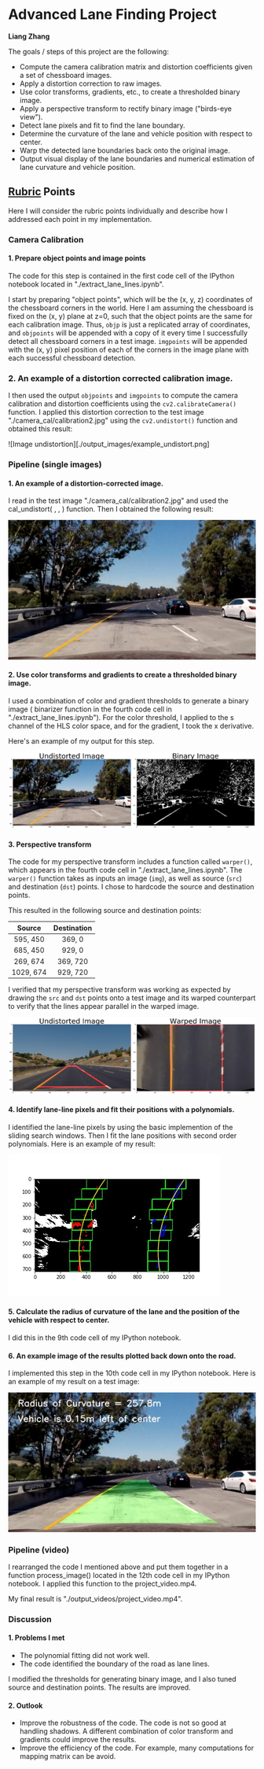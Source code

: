 
# Advanced Lane Finding Project
**Liang Zhang**

The goals / steps of this project are the following:

* Compute the camera calibration matrix and distortion coefficients given a set of chessboard images.
* Apply a distortion correction to raw images.
* Use color transforms, gradients, etc., to create a thresholded binary image.
* Apply a perspective transform to rectify binary image ("birds-eye view").
* Detect lane pixels and fit to find the lane boundary.
* Determine the curvature of the lane and vehicle position with respect to center.
* Warp the detected lane boundaries back onto the original image.
* Output visual display of the lane boundaries and numerical estimation of lane curvature and vehicle position.

## [Rubric](https://review.udacity.com/#!/rubrics/571/view) Points

Here I will consider the rubric points individually and describe how I addressed each point in my implementation.  


### Camera Calibration

#### 1. Prepare object points and image points 
The code for this step is contained in the first code cell of the IPython notebook located in "./extract_lane_lines.ipynb".

I start by preparing "object points", which will be the (x, y, z) coordinates of the chessboard corners in the world. Here I am assuming the chessboard is fixed on the (x, y) plane at z=0, such that the object points are the same for each calibration image.  Thus, `objp` is just a replicated array of coordinates, and `objpoints` will be appended with a copy of it every time I successfully detect all chessboard corners in a test image.  `imgpoints` will be appended with the (x, y) pixel position of each of the corners in the image plane with each successful chessboard detection.  

### 2. An example of a distortion corrected calibration image.

I then used the output `objpoints` and `imgpoints` to compute the camera calibration and distortion coefficients using the `cv2.calibrateCamera()` function.  I applied this distortion correction to the test image "./camera_cal/calibration2.jpg" using the `cv2.undistort()` function and obtained this result: 

![Image undistortion][./output_images/example_undistort.png]

### Pipeline (single images)

#### 1. An example of a distortion-corrected image.

I read in the test image "./camera_cal/calibration2.jpg" and used the cal_undistort( , , ) function. Then I obtained the following result:

![Undistorted image](./output_images/example_undistort.jpg)

#### 2. Use color transforms and gradients to create a thresholded binary image. 

I used a combination of color and gradient thresholds to generate a binary image ( binarizer function in the fourth code cell in "./extract_lane_lines.ipynb"). For the color threshold, I applied to the s channel of the HLS color space, and for the gradient, I took the x derivative.

Here's an example of my output for this step.  

![Binary image](./output_images/example_binary.png)

#### 3. Perspective transform 
The code for my perspective transform includes a function called `warper()`, which appears in the fourth code cell in "./extract_lane_lines.ipynb". The `warper()` function takes as inputs an image (`img`), as well as source (`src`) and destination (`dst`) points.  I chose to  hardcode the source and destination points.

This resulted in the following source and destination points:

| Source        | Destination   | 
|:-------------:|:-------------:| 
| 595, 450      | 369, 0        | 
| 685, 450      | 929, 0      |
| 269, 674     | 369, 720      |
| 1029, 674      | 929, 720        |

I verified that my perspective transform was working as expected by drawing the `src` and `dst` points onto a test image and its warped counterpart to verify that the lines appear parallel in the warped image.

![Warped image](./output_images/example_birdview.png)

#### 4. Identify lane-line pixels and fit their positions with a polynomials.

I identified the lane-line pixels by using the basic implemention of the sliding search windows. Then I fit the lane positions with second order polynomials. Here is an example of my result:

![Fit lines](./output_images/example_fit_lines.jpg)

#### 5. Calculate the radius of curvature of the lane and the position of the vehicle with respect to center.

I did this in the 9th code cell of my IPython notebook.

#### 6. An example image of the results plotted back down onto the road.

I implemented this step in the 10th code cell in my IPython notebook.  Here is an example of my result on a test image:

![Output image](./output_images/example_output.jpg)

### Pipeline (video)

I rearranged the code I mentioned above and put them together in a function process_image() located in the 12th code cell in my IPython notebook. I applied this function to the project_video.mp4.

My final result is "./output_videos/project_video.mp4".

### Discussion

#### 1. Problems I met
* The polynomial fitting did not work well.
* The code identified the boundary of the road as lane lines.

I modified the thresholds for generating binary image, and I also tuned source and destination points. The results are improved.

#### 2. Outlook
* Improve the robustness of the code. The code is not so good at handling shadows. A different combination of color transform and gradients could improve the results.
* Improve the efficiency of the code. For example, many computations for mapping matrix can be avoid. 
